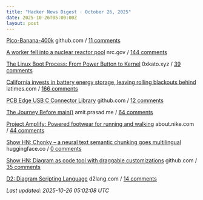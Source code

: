 ```yaml
---
title: "Hacker News Digest · October 26, 2025"
date: 2025-10-26T05:00:00Z
layout: post
---
```


[Pico-Banana-400k](https://github.com/apple/pico-banana-400k)  github.com / [11 comments](https://news.ycombinator.com/item?id=45708524)

[A worker fell into a nuclear reactor pool](https://www.nrc.gov/reading-rm/doc-collections/event-status/event/2025/20251022en?brid=vscAjql9kZL1FfGE7TYHVw#en57996:~:text=TRANSPORT%20OF%20CONTAMINATED%20PERSON%20OFFSITE)  nrc.gov / [144 comments](https://news.ycombinator.com/item?id=45708292)

[The Linux Boot Process: From Power Button to Kernel](https://www.0xkato.xyz/linux-boot/)  0xkato.xyz / [39 comments](https://news.ycombinator.com/item?id=45707658)

[California invests in battery energy storage, leaving rolling blackouts behind](https://www.latimes.com/environment/story/2025-10-17/california-made-it-through-another-summer-without-a-flex-alert)  latimes.com / [166 comments](https://news.ycombinator.com/item?id=45706527)

[PCB Edge USB C Connector Library](https://github.com/AnasMalas/pcb-edge-usb-c)  github.com / [12 comments](https://news.ycombinator.com/item?id=45708686)

[The Journey Before main()](https://amit.prasad.me/blog/before-main)  amit.prasad.me / [64 comments](https://news.ycombinator.com/item?id=45706380)

[Project Amplify: Powered footwear for running and walking](https://about.nike.com/en/newsroom/releases/nike-project-amplify-official-images)  about.nike.com / [44 comments](https://news.ycombinator.com/item?id=45706765)

[Show HN: Chonky – a neural text semantic chunking goes multilingual](https://huggingface.co/mirth/chonky_mmbert_small_multilingual_1)  huggingface.co / [0 comments](https://news.ycombinator.com/item?id=45703196)

[Show HN: Diagram as code tool with draggable customizations](https://github.com/RohanAdwankar/oxdraw)  github.com / [35 comments](https://news.ycombinator.com/item?id=45706792)

[D2: Diagram Scripting Language](https://d2lang.com/tour/intro/)  d2lang.com / [14 comments](https://news.ycombinator.com/item?id=45707539)


_Last updated: 2025-10-26 05:02:08 UTC_
